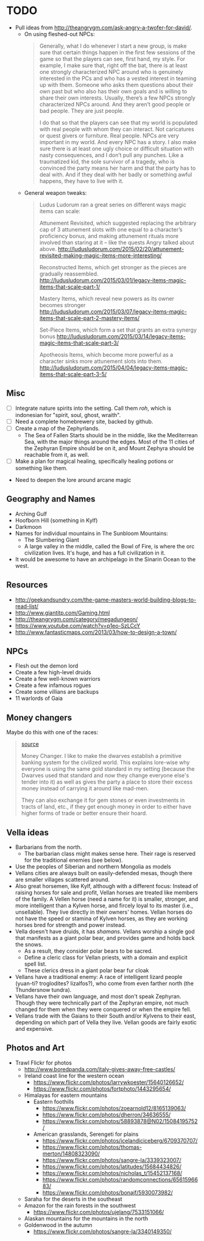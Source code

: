 # TODO

- Pull ideas from http://theangrygm.com/ask-angry-a-twofer-for-david/.
  - On using fleshed-out NPCs:
    > Generally, what I do whenever I start a new group, is make sure that certain things happen in the first few sessions of the game so that the players can see, first hand, my style. For example, I make sure that, right off the bat, there is at least one strongly characterized NPC around who is genuinely interested in the PCs and who has a vested interest in teaming up with them. Someone who asks them questions about their own past but who also has their own goals and is willing to share their own interests. Usually, there’s a few NPCs strongly characterized NPCs around. And they aren’t good people or bad people. They are just people.
    >
    > I do that so that the players can see that my world is populated with real people with whom they can interact. Not caricatures or quest givers or furniture. Real people. NPCs are very important in my world. And every NPC has a story. I also make sure there is at least one ugly choice or difficult situation with nasty consequences, and I don’t pull any punches. Like a traumatized kid, the sole survivor of a tragedy, who is convinced the party means her harm and that the party has to deal with. And if they deal with her badly or something awful happens, they have to live with it.
  - General weapon tweaks:
    > Ludus Ludorum ran a great series on different ways magic items can scale:
    > 
    > Attunement Revisited, which suggested replacing the arbitrary cap of 3 attunement slots with one equal to a character’s proficiency bonus, and making attunement rituals more involved than staring at it – like the quests Angry talked about above. http://ludusludorum.com/2015/02/20/attunement-revisited-making-magic-items-more-interesting/
    > 
    > Reconstructed Items, which get stronger as the pieces are gradually reassembled. http://ludusludorum.com/2015/03/01/legacy-items-magic-items-that-scale-part-1/
    > 
    > Mastery Items, which reveal new powers as its owner becomes stronger http://ludusludorum.com/2015/03/07/legacy-items-magic-items-that-scale-part-2-mastery-items/
    > 
    > Set-Piece Items, which form a set that grants an extra synergy bonus http://ludusludorum.com/2015/03/14/legacy-items-magic-items-that-scale-part-3/
    > 
    > Apotheosis Items, which become more powerful as a character sinks more attunement slots into them. http://ludusludorum.com/2015/04/04/legacy-items-magic-items-that-scale-part-3-5/

## Misc

- [ ] Integrate nature spirits into the setting.  Call them *roh*, which is indonesian for "spirit, soul, ghost, wraith".
- [ ] Need a complete homebrewery site, backed by github.
- [ ] Create a map of the Zephyrlands.
  - The Sea of Fallen Starts should be in the middle, like the Mediterrean Sea, with the major things around the edges.  Most of the 11 cities of the Zephyran Empire should be on it, and Mount Zephyra should be reachable from it, as well.
- [ ] Make a plan for magical healing, specifically healing potions or something like them.
- Need to deepen the lore around arcane magic

## Geography and Names

- Arching Gulf
- Hoofborn Hill (something in Kylf)
- Darkmoon
- Names for individual mountains in The Sunbloom Mountains:
  - The Slumbering Giant
  - A large valley in the middle, called the Bowl of Fire, is where the orc civilization lives.  It's huge, and has a full civilization in it.
- It would be awesome to have an archipelago in the Sinarin Ocean to the west.


## Resources
- http://geekandsundry.com/the-game-masters-world-building-blogs-to-read-list/
- http://www.giantitp.com/Gaming.html
- http://theangrygm.com/category/megadungeon/
- https://www.youtube.com/watch?v=p1eo-SzLCcY
- http://www.fantasticmaps.com/2013/03/how-to-design-a-town/


## NPCs

* Flesh out the demon lord
* Create a few high-level druids
* Create a few well-known warriors
* Create a few infamous rogues
* Create some villians are backups
* 11 warlords of Gaia

## Money changers

Maybe do this with one of the races:

> [source](https://www.reddit.com/r/DnD/comments/6d262j/whats_a_cool_thing_you_like_to_put_in_your_towns/dhzwxkw/)
>
> Money Changer. I like to make the dwarves establish a primitive banking system for the civilized world. This explains lore-wise why everyone is using the same gold standard in my setting (because the Dwarves used that standard and now they change everyone else's tender into it) as well as gives the party a place to store their excess money instead of carrying it around like mad-men.
> 
> They can also exchange it for gem stones or even investments in tracts of land, etc., if they get enough money in order to either have higher forms of trade or better ensure their hoard.

## Vella ideas

* Barbarians from the north.
  * The barbarian class might makes sense here.  Their rage is reserved for the traditional enemies (see below).
* Use the peoples of Siberian and northern Mongolia as models
* Vellans cities are always built on easily-defended mesas, though there are smaller villages scattered around.
* Also great horsemen, like Kylf, although with a different focus:  Instead of raising horses for sale and profit, Vellan horses are treated like members of the family.  A Vellen horse (need a name for it) is smaller, stronger, and more intelligent than a Kylven horse, and fircely loyal to its master (i.e., unsellable).  They live directly in their owners' homes.  Vellan horses do not have the speed or stamina of Kylven horses, as they are working horses bred for strength and power instead.
* Vella doesn't have druids, it has *shamans*.  Vellans worship a single god that manifests as a giant polar bear, and provides game and holds back the snows.
  * As a result, they consider polar bears to be sacred.
  * Define a cleric class for Vellan priests, with a domain and explicit spell list.
  * These clerics dress in a giant polar bear fur cloak
* Vellans have a traditional enemy: A race of intelligent lizard people (yuan-ti?  troglodites?  lizalfos?), who come from even farther north (the Thundersnow tundra).
* Vellans have their own language, and most don't speak Zephyran.  Though they were technically part of the Zephyran empire, not much changed for them when they were conquered or when the empire fell.
* Vellans trade with the Gaians to their South and/or Kylvens to their east, depending on which part of Vella they live.  Vellan goods are fairly exotic and expensive.

## Photos and Art

- Trawl Flickr for photos
  - http://www.boredpanda.com/italy-gives-away-free-castles/
  - Ireland coast line for the western ocean
    - https://www.flickr.com/photos/larrywkoester/15640126652/
    - https://www.flickr.com/photos/fortphoto/1443295654/
  - Himalayas for eastern mountains
    - Eastern foothills
      - https://www.flickr.com/photos/zoearnold12/8165139063/
      - https://www.flickr.com/photos/dherron/34636555/
      - https://www.flickr.com/photos/58893878@N02/15084195752/
    - American grasslands, Serengeti for plains
      - https://www.flickr.com/photos/icelandiciceberg/6709370707/
      - https://www.flickr.com/photos/thomas-merton/14808323090/
      - https://www.flickr.com/photos/sangre-la/3339323007/
      - https://www.flickr.com/photos/latitudes/15684434826/
      - https://www.flickr.com/photos/nicholas_t/15452137168/
      - https://www.flickr.com/photos/randomconnections/6561596683/
      - https://www.flickr.com/photos/bonajf/5930073982/
  - Saraha for the deserts in the southeast
  - Amazon for the rain forests in the southwest
    - https://www.flickr.com/photos/ujelang/7533151066/
  - Alaskan mountains for the mountains in the north
  - Goldenwood in the autumn
    - https://www.flickr.com/photos/sangre-la/3340149350/

  
